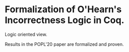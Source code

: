 # Formalization of O'Hearn's Incorrectness Logic in Coq.
Logic oriented view.

Results in the POPL'20 paper are formalized and proven.
